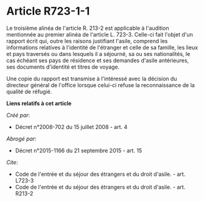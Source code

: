 # Article R723-1-1

Le troisième alinéa de l'article R. 213-2 est applicable à l'audition mentionnée au premier alinéa de l'article L. 723-3.
Celle-ci fait l'objet d'un rapport écrit qui, outre les raisons justifiant l'asile, comprend les informations relatives à
l'identité de l'étranger et celle de sa famille, les lieux et pays traversés ou dans lesquels il a séjourné, sa ou ses
nationalités, le cas échéant ses pays de résidence et ses demandes d'asile antérieures, ses documents d'identité et titres de
voyage. 

Une copie du rapport est transmise à l'intéressé avec la décision du directeur général de l'office lorsque celui-ci refuse la
reconnaissance de la qualité de réfugié.

**Liens relatifs à cet article**

_Créé par_:

  - Décret n°2008-702 du 15 juillet 2008 - art. 4

_Abrogé par_:

  - Décret n°2015-1166 du 21 septembre 2015 - art. 15

_Cite_:

  - Code de l'entrée et du séjour des étrangers et du droit d'asile. - art. L723-3
  - Code de l'entrée et du séjour des étrangers et du droit d'asile. - art. R213-2
